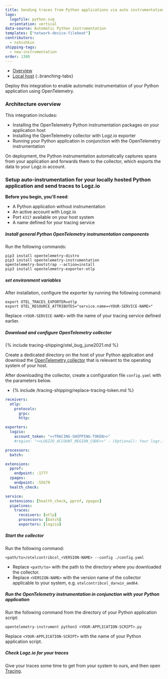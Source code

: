 ```yaml
---
title: Sending traces from Python applications via auto instrumentation with OpenTelemetry
logo:
  logofile: python.svg
  orientation: vertical
data-source: Automatic Python instrumentation
templates: ["network-device-filebeat"]
contributors:
  - nshishkin
shipping-tags:
  - new-instrumentation
order: 1380
---
```


<!-- tabContainer:start -->
<div class="branching-container">

* [Overview](#overview)
* [Local host](#local-host)
{:.branching-tabs}

<!-- tab:start -->
<div id="overview">

Deploy this integration to enable automatic instrumentation of your Python application using OpenTelemetry.

### Architecture overview

This integration includes:

* Installing the OpenTelemetry Python instrumentation packages on your application host
* Installing the OpenTelemetry collector with Logz.io exporter
* Running your Python application in conjunction with the OpenTelemetry instrumentation

On deployment, the Python instrumentation automatically captures spans from your application and forwards them to the collector, which exports the data to your Logz.io account.

</div>
<!-- tab:end -->


<!-- tab:start -->
<div id="local-host">


### Setup auto-instrumentation for your locally hosted Python application and send traces to Logz.io

**Before you begin, you'll need**:

* A Python application without instrumentation
* An active account with Logz.io
* Port `4317` available on your host system
* A name defined for your tracing service


<div class="tasklist">


##### Install general Python OpenTelemetry instrumentation components

Run the following commands:

```shell
pip3 install opentelemetry-distro
pip3 install opentelemetry-instrumentation
opentelemetry-bootstrap --action=install
pip3 install opentelemetry-exporter-otlp
```

##### set environment variables 

After installation, configure the exporter by running the following command:

```shell 
export OTEL_TRACES_EXPORTER=otlp
export OTEL_RESOURCE_ATTRIBUTES="service.name=<YOUR-SERVICE-NAME>"
```

Replace `<YOUR-SERVICE-NAME>` with the name of your tracing service defined earlier.

##### Download and configure OpenTelemetry collector

{% include tracing-shipping/otel_bug_june2021.md %}

Create a dedicated directory on the host of your Python application and download the [OpenTelemetry collector](https://github.com/open-telemetry/opentelemetry-collector-contrib/releases/tag/v0.23.0) that is relevant to the operating system of your host.

After downloading the collector, create a configuration file `config.yaml` with the parameters below.

* {% include /tracing-shipping/replace-tracing-token.md %}

```yaml
receivers:  
  otlp:
    protocols:
      grpc:
      http:

exporters:
  logzio:
    account_token: "<<TRACING-SHIPPING-TOKEN>>"
    #region: "<<LOGZIO_ACCOUNT_REGION_CODE>>" - (Optional): Your logz.io account region code. Defaults to "us". Required only if your logz.io region is different than US East. https://docs.logz.io/user-guide/accounts/account-region.html#available-regions

processors:
  batch:

extensions:
  pprof:
    endpoint: :1777
  zpages:
    endpoint: :55679
  health_check:

service:
  extensions: [health_check, pprof, zpages]
  pipelines:
    traces:
      receivers: [otlp]
      processors: [batch]
      exporters: [logzio]
```


##### Start the collector

Run the following command:

```shell
<path/to>/otelcontribcol_<VERSION-NAME> --config ./config.yaml
```
* Replace `<path/to>` with the path to the directory where you downloaded the collector.
* Replace `<VERSION-NAME>` with the version name of the collector applicable to your system, e.g. `otelcontribcol_darwin_amd64`.

##### Run the OpenTelemetry instrumentation in conjunction with your Python application

Run the following command from the directory of your Python application script:

```shell
opentelemetry-instrument python3 <YOUR-APPLICATION-SCRIPT>.py
```

Replace `<YOUR-APPLICATION-SCRIPT>` with the name of your Python application script.

##### Check Logz.io for your traces

Give your traces some time to get from your system to ours, and then open [Tracing](https://app.logz.io/#/dashboard/jaeger).

</div>

</div>
<!-- tab:end -->

</div>
<!-- tabContainer:end -->

